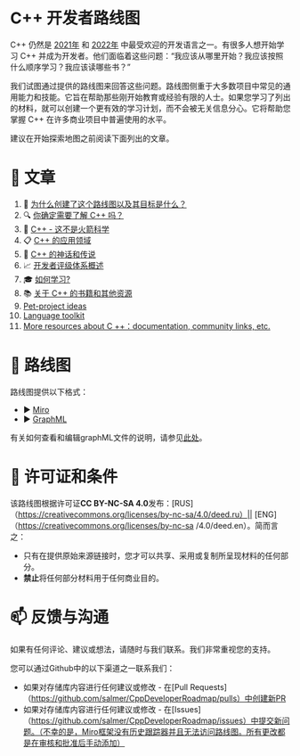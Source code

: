 # C++ 开发者路线图

C++ 仍然是 [2021年](https://insights.stackoverflow.com/survey/2021#most-popular-technologies-language-prof) 和 [2022年](https://survey.stackoverflow.co/2022/#most-popular-technologies-language-prof) 中最受欢迎的开发语言之一。有很多人想开始学习 C++ 并成为开发者。他们面临着这些问题：“我应该从哪里开始？我应该按照什么顺序学习？我应该读哪些书？”

我们试图通过提供的路线图来回答这些问题。路线图侧重于大多数项目中常见的通用能力和技能。它旨在帮助那些刚开始教育或经验有限的人士。如果您学习了列出的材料，就可以创建一个更有效的学习计划，而不会被无关信息分心。它将帮助您掌握 C++ 在许多商业项目中普遍使用的水平。

建议在开始探索地图之前阅读下面列出的文章。

# :bookmark_tabs: 文章

1. :flashlight: [为什么创建了这个路线图以及其目标是什么？](Rationale.md)
2. :mag: [你确定需要了解 C++ 吗？](SelfIdentification.md)
3. :space_invader: [C++ - 这不是火箭科学](FunCpp.md)
4. :clipboard: [C++ 的应用领域](AreasOfApplication.md)
5. :ghost: [C++ 的神话和传说](Mythbusters.md)
6. :chart_with_upwards_trend: [开发者评级体系概述 ](Grades/Overview.md)
7. :mortar_board: [如何学习? ](HowToStudy.md)
8. :books: [关于 C++ 的书籍和其他资源](Books/Overview.md)
9. [Pet-project ideas](PetProjects.md)
10. [Language toolkit](Tooling.md)
11. [More resources about C ++：documentation, community links, etc.](CommunitySources.md)


# :milky_way: 路线图

路线图提供以下格式：

* :arrow_forward: [Miro](https://miro.com/app/board/o9J_lpap34Q=/)
* :arrow_forward: [GraphML](English/Graph/roadmap.svg)

有关如何查看和编辑graphML文件的说明，请参见[此处](English/Graph/README.md)。

# :key: 许可证和条件
该路线图根据许可证**CC BY-NC-SA 4.0**发布：[RUS]（https://creativecommons.org/licenses/by-nc-sa/4.0/deed.ru）|| [ENG]（https://creativecommons.org/licenses/by-nc-sa /4.0/deed.en）。简而言之：

- 只有在提供原始来源链接时，您才可以共享、采用或复制所呈现材料的任何部分。
- **禁止**将任何部分材料用于任何商业目的。

# :mailbox: 反馈与沟通

如果有任何评论、建议或想法，请随时与我们联系。我们非常重视您的支持。

您可以通过Github中的以下渠道之一联系我们：
- 如果对存储库内容进行任何建议或修改 - 在[Pull Requests]（https://github.com/salmer/CppDeveloperRoadmap/pulls）中创建新PR
- 如果对存储库内容进行任何建议或修改 - 在[Issues]（https://github.com/salmer/CppDeveloperRoadmap/issues）中提交新问题。（不幸的是，Miro框架没有历史跟踪器并且无法访问路线图。所有更改都是在审核和批准后手动添加）
